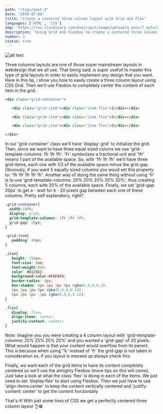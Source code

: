 ```yaml
---
path: "/tips/post-2"
date: "2019-07-04"
title: "Create a centered three column layout with Grid and Flex"
languages: ['HTML', 'CSS']
img: 'https://res.cloudinary.com/duejrcpct/image/upload/q_auto/f_auto/w_1000/v1586555049/tips/1_ntx4j1.jpg'
description: 'Using Grid and Flexbox to create a centered three column layout with HTML and CSS'
number: 2
status: true
---
```


![alt text](https://res.cloudinary.com/duejrcpct/image/upload/q_auto/f_auto/w_1000/v1586555310/tips/2_k6h0nx.jpg "Three column layout")

Three columns layouts are one of those super mainstream layouts in webdesign that we all use. That being said, is super usefull to master this type of grid layouts in order to easily implement any design that you want.
Here in this tip, i show you how to easily create a three column layout using CSS Grid. Then we'll use Flexbox to completely center the content of each item in the grid.

 ```html
 <div class="grid-container">

    <div class="grid-item"><div class="item flex">1</div></div>

    <div class="grid-item"><div class="item flex">2</div></div>

    <div class="grid-item"><div class="item flex">3</div></div>

</div>
 ```

In our 'grid-container' class we'll have 'display: grid' to initialize the grid. Then, since we want to have three equal sized colums we use 'grid-template-columns: 1fr 1fr 1fr'. 'Fr' symbolizes a fractional unit and '1fr' means 1 part of the available space. So, with '1fr 1fr 1fr' we'll have three grid-items, each one with 1/3 of the available space minus the grid-gap. Obviously, if you want 5 equally sized columns you woud set this property to: '1fr 1fr 1fr 1fr 1fr'. Another way of doing the same thing without using 'fr' is to use 'grid-template-columns: 20% 20% 20% 20% 20%', thus creating 5 columns, each with 20% of the available space.
Finally, we set 'grid-gap: 20px' to get a - wait for it - 20 pixels gap between each one of these columns. Pretty self explanatory, right?


 ```css
.grid-container{
   width:100%;
   display: grid;
   grid-template-columns: 1fr 1fr 1fr;
   grid-gap: 20px;
}

.grid-item{
    padding: 40px;
}

.item{
    height: 250px;
    font-size: 6em;
    font-weight:600;
    color: #8125E2;
    background-color:#FAFAFA;
    border-radius: 4px;
    box-shadow: 0px 1px 3px 0px rgba(0,0,0,0.2), 
    0px 1px 1px 0px rgba(0,0,0,0.14), 
    0px 2px 1px -1px rgba(0,0,0,0.12);
}

.flex{
    display: flex;
    align-items: center;
    justify-content: center;
}

 ```

Note: imagine you you were creating a 4 column layout with 'grid-template-columns: 25% 25% 25% 25%' and you wanted a 'grid-gap' of 20 pixels. What would happen is that your content would overflow from its parent. This is because when using '%' instead of 'fr' the grid-gap is not taken in consideration so, if you layout is messed up always check this.

Finally, we want each of the grid items to have its content completely centered so we'll use the almighty Flexbox (more tips on this will come). Just take a look at what the class 'flex' is doing in each of the items.
We just need to set 'display:flex' to start using Flexbox. Then we just have to use 'align-items:center' to keep the content vertically centered and 'justify-content: center' to get the content horizontally

That's it! With just some lines of CSS we get a perfectly centered three column layout 👌😁